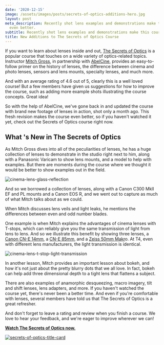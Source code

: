 ```yaml
---
date: '2020-12-15'
image: /assets/images/posts/secrets-of-optics-additions-hero.jpg
layout: post
meta_description: Recently shot lens examples and demonstrations make this course
  even better.
subtitle: Recently shot lens examples and demonstrations make this course even better.
title: New Additions to The Secrets of Optics Course
---
```


If you want to learn about lenses inside and out, [The Secrets of Optics](https://www.mzed.com/courses/the-secrets-of-optics) is a popular course that touches on a wide variety of optics-related topics. Instructor [Mitch Gross](https://www.mzed.com/educators/mitch-gross), in partnership with [AbelCine](https://www.abelcine.com/), provides an easy-to-follow primer on the history of lenses, the difference between cinema and photo lenses, sensors and lens mounts, specialty lenses, and much more.

And with an average rating of 4.6 out of 5, clearly this is a well loved course! But a few members have given us suggestions for how to improve the course, such as adding more example shots illustrating the course concepts. Great idea!

 

So with the help of AbelCine, we've gone back in and updated the course with brand new footage of lenses in action, shot only a month ago. This fresh revision makes the course even better, so if you haven't watched it yet, check out the Secrets of Optics course right now.

## **What 's New in The Secrets of Optics**

As Mitch Gross dives into all of the peculiarities of lenses, he has a huge collection of lenses to demonstrate in the studio right next to him, along with a Panasonic Varicam to show lens mounts, and a model to help with examples. But there are moments during the course where we thought it would be better to show examples out in the field.

![cinema-lens-glass-reflection](https://mzed-cdn1.sfo2.cdn.digitaloceanspaces.com/images/news/cinema-lens-glass-reflection.jpg)

And so we borrowed a collection of lenses, along with a Canon C300 MkII EF and PL mounts and a Canon EOS R, and we went out to capture as much of what Mitch talks about as we could.

When Mitch discusses lens veils and light leaks, he mentions the differences between even and odd number blades.

One example is when Mitch explains the advantages of cinema lenses with T-stops, which can reliably give you the same transmission of light from lens to lens. And so we illustrate this benefit by showing three lenses, a [Canon CN-E 14mm](https://www.abelcine.com/buy/lenses-accessories/cine-lenses/canon-cn-e-14mm-cinema-prime-t31-l-f-ef-mount), a [CN-E 85mm](https://www.abelcine.com/buy/lenses-accessories/cine-lenses/canon-85mm-cn-e-cinema-prime-t13-l-f-ef-mount), and a [Zeiss 50mm Makr](https://www.abelcine.com/buy/lenses-accessories/cine-lenses/zeiss-cp2-50mm-t21-makro-t-imperial-pl)o. At T4, even with different lens manufacturers, the light transmission is identical.

![cinema-lens-t-stop-light-transmission](https://mzed-cdn1.sfo2.cdn.digitaloceanspaces.com/images/news/cinema-lens-t-stop-light-transmission.jpg)

In another lesson, Mitch provides an important lesson about bokeh, and how it's not just about the pretty blurry dots that we all love. In fact, bokeh can help add three dimensional depth to a tight lens that flattens a subject.

There are also examples of anamorphic desqueezing, macro imagery, tilt and shift lenses, lens adapters, and more. If you haven't watched the course yet, there's never been a better time. And even if you're comfortable with lenses, several members have told us that The Secrets of Optics is a great refresher.

And don't forget to leave a rating and review when you finish a course. We love to hear your feedback, and we're eager to improve wherever we can!

[**Watch The Secrets of Optics now.**](https://www.mzed.com/courses/the-secrets-of-optics)

[![secrets-of-optics-title-card](https://mzed-cdn1.sfo2.cdn.digitaloceanspaces.com/images/news/secrets-of-optics-title-card.jpg)](https://www.mzed.com/courses/the-secrets-of-optics)